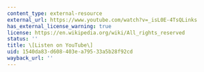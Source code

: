 ```yaml
---
content_type: external-resource
external_url: https://www.youtube.com/watch?v=_isL0E-4TsQLinks
has_external_license_warning: true
license: https://en.wikipedia.org/wiki/All_rights_reserved
status: ''
title: \[Listen on YouTube\]
uid: 1540da83-d608-403e-a795-33a5b28f92cd
wayback_url: ''
---
```

